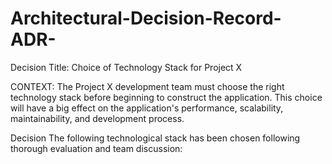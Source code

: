 # Architectural-Decision-Record-ADR-

Decision Title: Choice of Technology Stack for Project X

CONTEXT:
The Project X development team must choose the right technology stack before beginning to construct the application. This choice will have a big effect on the application's performance, scalability, maintainability, and development process.

Decision
The following technological stack has been chosen following thorough evaluation and team discussion:
